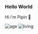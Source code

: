 ### Hello World 
Hi i'm Pipin 👋

![age](https://img.shields.io/badge/age-20-blue)
![living](https://img.shields.io/badge/living-sidoarjo-red)

<!--
**heypurnomo/heypurnomo** is a ✨ _special_ ✨ repository because its `README.md` (this file) appears on your GitHub profile.

Here are some ideas to get you started:

- 🔭 I’m currently working on ...
- 🌱 I’m currently learning ...
- 👯 I’m looking to collaborate on ...
- 🤔 I’m looking for help with ...
- 💬 Ask me about ...
- 📫 How to reach me: ...
- 😄 Pronouns: ...
- ⚡ Fun fact: ...
-->
